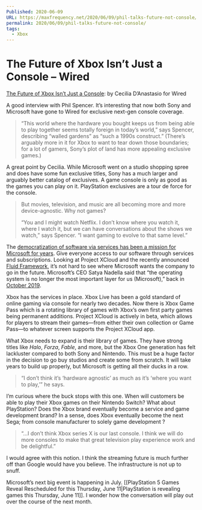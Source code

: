 ```yaml
---
Published: 2020-06-09
URL: https://maxfrequency.net/2020/06/09/phil-talks-future-not-console/
permalink: 2020/06/09/phil-talks-future-not-console/
tags:
  - Xbox
---
```

# The Future of Xbox Isn’t Just a Console – Wired

[The Future of Xbox Isn’t Just a Console](https://www.wired.com/story/xbox-phil-spencer-consoles-gaming-future/): by Cecilia D’Anastasio for Wired

A good interview with Phil Spencer. It’s interesting that now both Sony and Microsoft have gone to Wired for exclusive next-gen console coverage.

> “This world where the hardware you bought keeps us from being able to play together seems totally foreign in today’s world,” says Spencer, describing “walled gardens” as “such a 1990s construct.” (There’s arguably more in it for Xbox to want to tear down those boundaries; for a lot of gamers, Sony’s plot of land has more appealing exclusive games.)

A great point by Cecilia. While Microsoft went on a studio shopping spree and does have some fun exclusive titles, Sony has a much larger and arguably better catalog of exclusives. A game console is only as good as the games you can play on it. PlayStation exclusives are a tour de force for the console.

> But movies, television, and music are all becoming more and more device-agnostic. Why not games?
> 
> “You and I might watch Netflix. I don’t know where you watch it, where I watch it, but we can have conversations about the shows we watch,” says Spencer. “I want gaming to evolve to that same level.”

The [democratization of software via services has been a mission for Microsoft for years](https://www.theverge.com/2019/10/3/20896908/microsoft-windows-satya-nadella-importance-apps-services-android). Give everyone access to our software through services and subscriptions. Looking at Project XCloud and the recently announced [Fluid Framework](https://www.theverge.com/2020/5/19/21260005/microsoft-office-fluid-web-document-features-build), it’s not hard to see where Microsoft wants the company to go in the future. Microsoft’s CEO Satya Nadella said that “the operating system is no longer the most important layer for us (Microsoft),” back in [October 2019](https://www.theverge.com/2019/10/3/20896908/microsoft-windows-satya-nadella-importance-apps-services-android).

Xbox has the services in place. Xbox Live has been a gold standard of online gaming via console for nearly two decades. Now there is Xbox Game Pass which is a rotating library of games with Xbox’s own first party games being permanent additions. Project XCloud is actively in beta, which allows for players to stream their games—from either their own collection or Game Pass—to whatever screen supports the Project XCloud app.

What Xbox needs to expand is their library of games. They have strong titles like *Halo*, *Forza*, *Fable*, and more, but the Xbox One generation has felt lackluster compared to both Sony and Nintendo. This must be a huge factor in the decision to go buy studios and create some from scratch. It will take years to build up properly, but Microsoft is getting all their ducks in a row.

> “I don’t think it’s ‘hardware agnostic’ as much as it’s ‘where you want to play,’” he says.

I’m curious where the buck stops with this one. When will customers be able to play their Xbox games on their Nintendo Switch? What about PlayStation? Does the Xbox brand eventually become a service and game development brand? In a sense, does Xbox eventually become the next Sega; from console manufacturer to solely game development ?

> “…I don’t think Xbox series X is our last console. I think we will do more consoles to make that great television play experience work and be delightful.”

I would agree with this notion. I think the streaming future is much further off than Google  would have you believe. The infrastructure is not up to snuff.

Microsoft’s next big event is happening in July. [[PlayStation 5 Games Reveal Rescheduled for this Thursday, June 11|PlayStation is revealing games this Thursday, June 11]]. I wonder how the conversation will play out over the course of the next month.